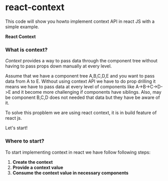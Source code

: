# react-context

This code will show you howto implement context API in react JS with a simple example.

**React Context**
### What is context?

*Context* provides a way to pass data through the component tree without having to pass props down manually at every level.

Assume that we have a component tree A,B,C,D,E and you want to pass data from A to E.
Without using context API we have to do prop drilling it means we have to pass data at every level of components like A->B->C->D->E and it become more challenging if components have siblings. Also, may be component B,C,D does not needed that data but they have be aware of it.

To solve this propblem we are using react context, it is in build feature of react js.

Let's start!
### Where to start?

To start implementing context in react we have follow following steps:

1. **Create the context**
2. **Provide a context value**
3. **Consume the context value in necessary components**